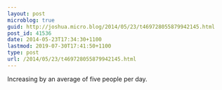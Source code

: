 ```yaml
---
layout: post
microblog: true
guid: http://joshua.micro.blog/2014/05/23/t469728055879942145.html
post_id: 41536
date: 2014-05-23T17:34:30+1100
lastmod: 2019-07-30T17:41:50+1100
type: post
url: /2014/05/23/t469728055879942145.html
---
```

Increasing by an average of five people per day.
